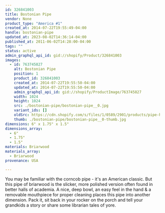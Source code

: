 ```yaml
---
id: 326841003
title: Bostonian Pipe
vendor: None
product_type: "America #1"
created_at: 2014-07-22T19:55:49-04:00
handle: bostonian-pipe
updated_at: 2023-08-02T14:36:14-04:00
published_at: 2011-06-02T14:28:00-04:00
tags: ""
status: active
admin_graphql_api_id: gid://shopify/Product/326841003
images:
  - id: 763745827
    alt: Bostonian Pipe
    position: 1
    product_id: 326841003
    created_at: 2014-07-22T19:55:50-04:00
    updated_at: 2014-07-22T19:55:50-04:00
    admin_graphql_api_id: gid://shopify/ProductImage/763745827
    width: 1024
    height: 1024
    src: ./bostonian-pipe/bostonian-pipe__0.jpg
    variant_ids: []
    oldSrc: https://cdn.shopify.com/s/files/1/0589/2901/products/pipe-hand_1.jpeg?v=1406073350
    thumb: ./bostonian-pipe/bostonian-pipe__0-thumb.jpg
dimensions: 6" x 1.75" x 1.5"
dimensions_array:
  - 6"
  - 1.75"
  - 1.5"
materials: Briarwood
materials_array:
  - Briarwood
provenance: USA

---
```


You may be familiar with the corncob pipe - it's an American classic. But this pipe of briarwood is the slicker, more polished version often found in better halls of academia. A nice, deep bowl, an easy feel in the hand & a removable mouthpiece for proper cleaning places this pipe into another dimension. Pack it, sit back in your rocker on the porch and tell your grandkids a story or share some librarian tales of yore.